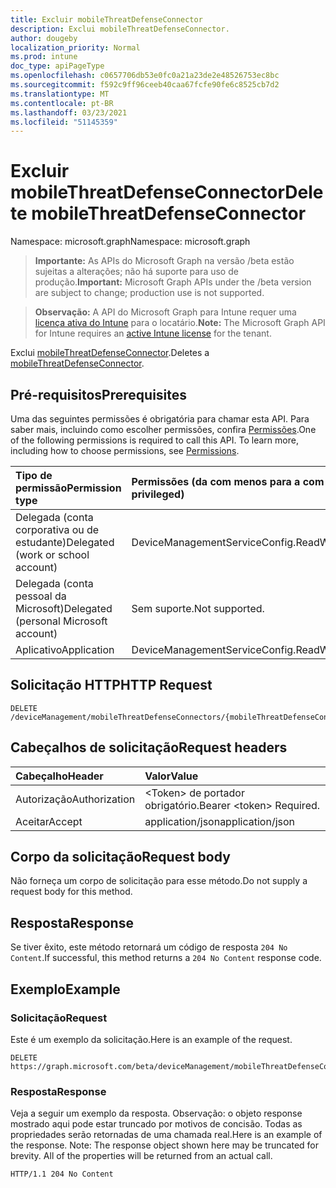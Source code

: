 ```yaml
---
title: Excluir mobileThreatDefenseConnector
description: Exclui mobileThreatDefenseConnector.
author: dougeby
localization_priority: Normal
ms.prod: intune
doc_type: apiPageType
ms.openlocfilehash: c0657706db53e0fc0a21a23de2e48526753ec8bc
ms.sourcegitcommit: f592c9ff96ceeb40caa67fcfe90fe6c8525cb7d2
ms.translationtype: MT
ms.contentlocale: pt-BR
ms.lasthandoff: 03/23/2021
ms.locfileid: "51145359"
---
```

# <a name="delete-mobilethreatdefenseconnector"></a><span data-ttu-id="4ff2f-103">Excluir mobileThreatDefenseConnector</span><span class="sxs-lookup"><span data-stu-id="4ff2f-103">Delete mobileThreatDefenseConnector</span></span>

<span data-ttu-id="4ff2f-104">Namespace: microsoft.graph</span><span class="sxs-lookup"><span data-stu-id="4ff2f-104">Namespace: microsoft.graph</span></span>

> <span data-ttu-id="4ff2f-105">**Importante:** As APIs do Microsoft Graph na versão /beta estão sujeitas a alterações; não há suporte para uso de produção.</span><span class="sxs-lookup"><span data-stu-id="4ff2f-105">**Important:** Microsoft Graph APIs under the /beta version are subject to change; production use is not supported.</span></span>

> <span data-ttu-id="4ff2f-106">**Observação:** A API do Microsoft Graph para Intune requer uma [licença ativa do Intune](https://go.microsoft.com/fwlink/?linkid=839381) para o locatário.</span><span class="sxs-lookup"><span data-stu-id="4ff2f-106">**Note:** The Microsoft Graph API for Intune requires an [active Intune license](https://go.microsoft.com/fwlink/?linkid=839381) for the tenant.</span></span>

<span data-ttu-id="4ff2f-107">Exclui [mobileThreatDefenseConnector](../resources/intune-onboarding-mobilethreatdefenseconnector.md).</span><span class="sxs-lookup"><span data-stu-id="4ff2f-107">Deletes a [mobileThreatDefenseConnector](../resources/intune-onboarding-mobilethreatdefenseconnector.md).</span></span>

## <a name="prerequisites"></a><span data-ttu-id="4ff2f-108">Pré-requisitos</span><span class="sxs-lookup"><span data-stu-id="4ff2f-108">Prerequisites</span></span>
<span data-ttu-id="4ff2f-p101">Uma das seguintes permissões é obrigatória para chamar esta API. Para saber mais, incluindo como escolher permissões, confira [Permissões](/graph/permissions-reference).</span><span class="sxs-lookup"><span data-stu-id="4ff2f-p101">One of the following permissions is required to call this API. To learn more, including how to choose permissions, see [Permissions](/graph/permissions-reference).</span></span>

|<span data-ttu-id="4ff2f-111">Tipo de permissão</span><span class="sxs-lookup"><span data-stu-id="4ff2f-111">Permission type</span></span>|<span data-ttu-id="4ff2f-112">Permissões (da com menos para a com mais privilégios)</span><span class="sxs-lookup"><span data-stu-id="4ff2f-112">Permissions (from least to most privileged)</span></span>|
|:---|:---|
|<span data-ttu-id="4ff2f-113">Delegada (conta corporativa ou de estudante)</span><span class="sxs-lookup"><span data-stu-id="4ff2f-113">Delegated (work or school account)</span></span>|<span data-ttu-id="4ff2f-114">DeviceManagementServiceConfig.ReadWrite.All</span><span class="sxs-lookup"><span data-stu-id="4ff2f-114">DeviceManagementServiceConfig.ReadWrite.All</span></span>|
|<span data-ttu-id="4ff2f-115">Delegada (conta pessoal da Microsoft)</span><span class="sxs-lookup"><span data-stu-id="4ff2f-115">Delegated (personal Microsoft account)</span></span>|<span data-ttu-id="4ff2f-116">Sem suporte.</span><span class="sxs-lookup"><span data-stu-id="4ff2f-116">Not supported.</span></span>|
|<span data-ttu-id="4ff2f-117">Aplicativo</span><span class="sxs-lookup"><span data-stu-id="4ff2f-117">Application</span></span>|<span data-ttu-id="4ff2f-118">DeviceManagementServiceConfig.ReadWrite.All</span><span class="sxs-lookup"><span data-stu-id="4ff2f-118">DeviceManagementServiceConfig.ReadWrite.All</span></span>|

## <a name="http-request"></a><span data-ttu-id="4ff2f-119">Solicitação HTTP</span><span class="sxs-lookup"><span data-stu-id="4ff2f-119">HTTP Request</span></span>
<!-- {
  "blockType": "ignored"
}
-->
``` http
DELETE /deviceManagement/mobileThreatDefenseConnectors/{mobileThreatDefenseConnectorId}
```

## <a name="request-headers"></a><span data-ttu-id="4ff2f-120">Cabeçalhos de solicitação</span><span class="sxs-lookup"><span data-stu-id="4ff2f-120">Request headers</span></span>
|<span data-ttu-id="4ff2f-121">Cabeçalho</span><span class="sxs-lookup"><span data-stu-id="4ff2f-121">Header</span></span>|<span data-ttu-id="4ff2f-122">Valor</span><span class="sxs-lookup"><span data-stu-id="4ff2f-122">Value</span></span>|
|:---|:---|
|<span data-ttu-id="4ff2f-123">Autorização</span><span class="sxs-lookup"><span data-stu-id="4ff2f-123">Authorization</span></span>|<span data-ttu-id="4ff2f-124">&lt;Token&gt; de portador obrigatório.</span><span class="sxs-lookup"><span data-stu-id="4ff2f-124">Bearer &lt;token&gt; Required.</span></span>|
|<span data-ttu-id="4ff2f-125">Aceitar</span><span class="sxs-lookup"><span data-stu-id="4ff2f-125">Accept</span></span>|<span data-ttu-id="4ff2f-126">application/json</span><span class="sxs-lookup"><span data-stu-id="4ff2f-126">application/json</span></span>|

## <a name="request-body"></a><span data-ttu-id="4ff2f-127">Corpo da solicitação</span><span class="sxs-lookup"><span data-stu-id="4ff2f-127">Request body</span></span>
<span data-ttu-id="4ff2f-128">Não forneça um corpo de solicitação para esse método.</span><span class="sxs-lookup"><span data-stu-id="4ff2f-128">Do not supply a request body for this method.</span></span>

## <a name="response"></a><span data-ttu-id="4ff2f-129">Resposta</span><span class="sxs-lookup"><span data-stu-id="4ff2f-129">Response</span></span>
<span data-ttu-id="4ff2f-130">Se tiver êxito, este método retornará um código de resposta `204 No Content`.</span><span class="sxs-lookup"><span data-stu-id="4ff2f-130">If successful, this method returns a `204 No Content` response code.</span></span>

## <a name="example"></a><span data-ttu-id="4ff2f-131">Exemplo</span><span class="sxs-lookup"><span data-stu-id="4ff2f-131">Example</span></span>

### <a name="request"></a><span data-ttu-id="4ff2f-132">Solicitação</span><span class="sxs-lookup"><span data-stu-id="4ff2f-132">Request</span></span>
<span data-ttu-id="4ff2f-133">Este é um exemplo da solicitação.</span><span class="sxs-lookup"><span data-stu-id="4ff2f-133">Here is an example of the request.</span></span>
``` http
DELETE https://graph.microsoft.com/beta/deviceManagement/mobileThreatDefenseConnectors/{mobileThreatDefenseConnectorId}
```

### <a name="response"></a><span data-ttu-id="4ff2f-134">Resposta</span><span class="sxs-lookup"><span data-stu-id="4ff2f-134">Response</span></span>
<span data-ttu-id="4ff2f-p102">Veja a seguir um exemplo da resposta. Observação: o objeto response mostrado aqui pode estar truncado por motivos de concisão. Todas as propriedades serão retornadas de uma chamada real.</span><span class="sxs-lookup"><span data-stu-id="4ff2f-p102">Here is an example of the response. Note: The response object shown here may be truncated for brevity. All of the properties will be returned from an actual call.</span></span>
``` http
HTTP/1.1 204 No Content
```




